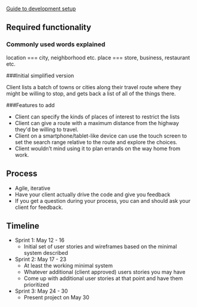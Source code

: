 [Guide to development setup](https://gist.github.com/aisapatino/fb5770a0bcaa87d6f51)

## Required functionality

### Commonly used words explained

location === city, neighborhood etc.
place === store, business, restaurant etc.

###Initial simplified version

Client lists a batch of towns or cities along their travel route where they
 might be willing to stop, and gets back a list of all of the things there.

###Features to add

* Client can specify the kinds of places of interest to restrict the lists
* Client can give a route with a maximum distance from the highway they'd be
  willing to travel.
* Client on a smartphone/tablet-like device can use the touch screen to set
  the search range relative to the route and explore the choices.
* Client wouldn’t mind using it to plan errands on the way home from work.

## Process

* Agile, iterative
* Have your client actually drive the code and give you feedback
* If you get a question during your process, you can and should ask your
  client for feedback.

## Timeline

* Sprint 1: May 12 - 16
    * Initial set of user stories and wireframes based on the minimal
      system described
* Sprint 2: May 17 - 23
    * At least the working minimal system
    * Whatever additional (client approved) users stories you may have
    * Come up with additional user stories at that point and have them
      prioritized
* Sprint 3: May 24 - 30
    * Present project on May 30

